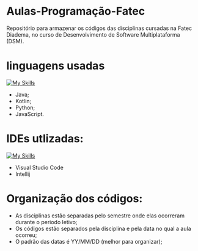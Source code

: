 # Aulas-Programação-Fatec
 Repositório para armazenar os códigos das disciplinas cursadas na Fatec Diadema, no curso de Desenvolvimento de Software Multiplataforma (DSM).

# linguagens usadas
[![My Skills](https://skillicons.dev/icons?i=java,kotlin,python,js&theme=light)](https://skillicons.dev)
- Java;
- Kotlin;
- Python;
- JavaScript.

# IDEs utlizadas:
[![My Skills](https://skillicons.dev/icons?i=vscode,idea)](https://skillicons.dev)
- Visual Studio Code
- Intellij

# Organização dos códigos:
- As disciplinas estão separadas pelo semestre onde elas ocorreram durante o periodo letivo;
- Os códigos estão separados pela disciplina e pela data no qual a aula ocorreu;
- O padrão das datas é YY/MM/DD (melhor para organizar);
